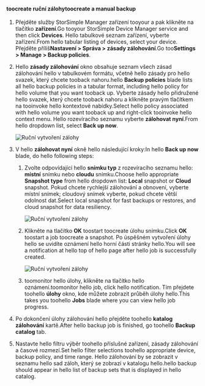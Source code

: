 
<!--author=alkohli last changed: 01/20/2017-->

#### <a name="toocreate-a-manual-backup"></a><span data-ttu-id="77cd8-101">toocreate ruční zálohy</span><span class="sxs-lookup"><span data-stu-id="77cd8-101">toocreate a manual backup</span></span>

1. <span data-ttu-id="77cd8-102">Přejděte služby StorSimple Manager zařízení tooyour a pak klikněte na tlačítko **zařízení**.</span><span class="sxs-lookup"><span data-stu-id="77cd8-102">Go tooyour StorSimple Device Manager service and then click **Devices**.</span></span> <span data-ttu-id="77cd8-103">Hello tabulkové seznam zařízení, vyberte zařízení.</span><span class="sxs-lookup"><span data-stu-id="77cd8-103">From hello tabular listing of devices, select your device.</span></span> <span data-ttu-id="77cd8-104">Přejděte příliš**Nastavení > Správa > zásady zálohování**.</span><span class="sxs-lookup"><span data-stu-id="77cd8-104">Go too**Settings > Manage > Backup policies**.</span></span>

2. <span data-ttu-id="77cd8-105">Hello **zásady zálohování** okno obsahuje seznam všech zásad zálohování hello v tabulkovém formátu, včetně hello zásady pro hello svazek, který chcete tooback nahoru.</span><span class="sxs-lookup"><span data-stu-id="77cd8-105">hello **Backup policies** blade lists all hello backup policies in a tabular format, including hello policy for hello volume that you want tooback up.</span></span> <span data-ttu-id="77cd8-106">Vyberte zásady hello přidružené hello svazek, který chcete tooback nahoru a klikněte pravým tlačítkem na tooinvoke hello kontextové nabídky.</span><span class="sxs-lookup"><span data-stu-id="77cd8-106">Select hello policy associated with hello volume you want tooback up and right-click tooinvoke hello context menu.</span></span> <span data-ttu-id="77cd8-107">Hello rozevíracího seznamu vyberte **zálohovat nyní**.</span><span class="sxs-lookup"><span data-stu-id="77cd8-107">From hello dropdown list, select **Back up now**.</span></span>

    ![Ruční vytvoření zálohy](./media/storsimple-8000-create-manual-backup/createmanualbu1.png)

3. <span data-ttu-id="77cd8-109">V hello **zálohovat nyní** okně hello následující kroky:</span><span class="sxs-lookup"><span data-stu-id="77cd8-109">In hello **Back up now** blade, do hello following steps:</span></span>

    1. <span data-ttu-id="77cd8-110">Zvolte odpovídající hello **snímku typ** z rozevíracího seznamu hello: **místní** snímku nebo **cloudu** snímku.</span><span class="sxs-lookup"><span data-stu-id="77cd8-110">Choose hello appropriate **Snapshot type** from hello dropdown list: **Local** snapshot or **Cloud** snapshot.</span></span> <span data-ttu-id="77cd8-111">Pokud chcete rychlejší zálohování a obnovení, vyberte místní snímek; cloudový snímek vyberte, pokud chcete větší odolnost dat.</span><span class="sxs-lookup"><span data-stu-id="77cd8-111">Select local snapshot for fast backups or restores, and cloud snapshot for data resiliency.</span></span>

        ![Ruční vytvoření zálohy](./media/storsimple-8000-create-manual-backup/createmanualbu2.png)

    2. <span data-ttu-id="77cd8-113">Klikněte na tlačítko **OK** toostart toocreate úlohu snímku.</span><span class="sxs-lookup"><span data-stu-id="77cd8-113">Click **OK** toostart a job toocreate a snapshot.</span></span> <span data-ttu-id="77cd8-114">Po úspěšném vytvoření úlohy hello se uvidíte oznámení hello horní části stránky hello.</span><span class="sxs-lookup"><span data-stu-id="77cd8-114">You will see a notification at hello top of hello page after hello job is successfully created.</span></span>

        ![Ruční vytvoření zálohy](./media/storsimple-8000-create-manual-backup/createmanualbu4.png)

    3. <span data-ttu-id="77cd8-116">toomonitor hello úlohy, klikněte na tlačítko hello oznámení.</span><span class="sxs-lookup"><span data-stu-id="77cd8-116">toomonitor hello job, click hello notification.</span></span> <span data-ttu-id="77cd8-117">Tím přejdete toohello **úlohy** okno, kde můžete zobrazit průběh úlohy hello.</span><span class="sxs-lookup"><span data-stu-id="77cd8-117">This takes you toohello **Jobs** blade where you can view hello job progress.</span></span>


5. <span data-ttu-id="77cd8-118">Po dokončení úlohy zálohování hello přejděte toohello **katalog zálohování** kartě.</span><span class="sxs-lookup"><span data-stu-id="77cd8-118">After hello backup job is finished, go toohello **Backup catalog** tab.</span></span>

6. <span data-ttu-id="77cd8-119">Nastavte hello filtru výběr toohello příslušné zařízení, zásady zálohování a časové rozmezí.</span><span class="sxs-lookup"><span data-stu-id="77cd8-119">Set hello filter selections toohello appropriate device, backup policy, and time range.</span></span> <span data-ttu-id="77cd8-120">Hello zálohování by se zobrazit v seznamu hello sad záloh, který se zobrazí v katalogu hello.</span><span class="sxs-lookup"><span data-stu-id="77cd8-120">hello backup should appear in hello list of backup sets that is displayed in hello catalog.</span></span>

